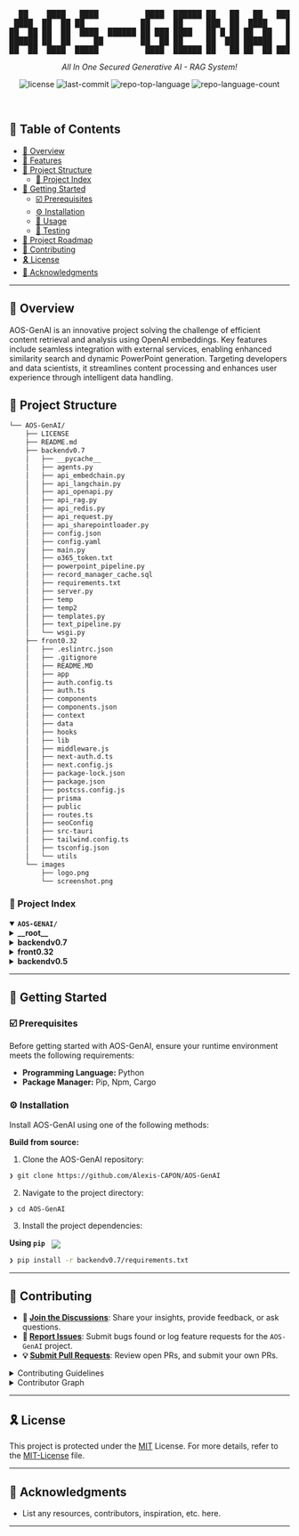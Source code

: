 <div align="center">
<pre>
  ██    ████   ████          ████  ██████ ██   ██   ██   ██████ 
 ████  ██  ██ ██            ██     ██     ███  ██  ████    ██   
██  ██ ██  ██  ████  ██████ ██ ███ ████   ██ █ ██ ██  ██   ██   
██████ ██  ██     ██        ██  ██ ██     ██  ███ ██████   ██   
██  ██  ████  █████          ████  ██████ ██   ██ ██  ██ ██████ 
</pre>
</div>
<p align="center">
	<em>All In One Secured Generative AI - RAG System!</em>
</p>
<p align="center">
	<img src="https://img.shields.io/github/license/Alexis-CAPON/AOS-GenAI?style=default&logo=opensourceinitiative&logoColor=white&color=0080ff" alt="license">
	<img src="https://img.shields.io/github/last-commit/Alexis-CAPON/AOS-GenAI?style=default&logo=git&logoColor=white&color=0080ff" alt="last-commit">
	<img src="https://img.shields.io/github/languages/top/Alexis-CAPON/AOS-GenAI?style=default&color=0080ff" alt="repo-top-language">
	<img src="https://img.shields.io/github/languages/count/Alexis-CAPON/AOS-GenAI?style=default&color=0080ff" alt="repo-language-count">
</p>
<p align="center"><!-- default option, no dependency badges. -->
</p>
<p align="center">
	<!-- default option, no dependency badges. -->
</p>
<br>

## 🔗 Table of Contents

- [📍 Overview](#-overview)
- [👾 Features](#-features)
- [📁 Project Structure](#-project-structure)
  - [📂 Project Index](#-project-index)
- [🚀 Getting Started](#-getting-started)
  - [☑️ Prerequisites](#-prerequisites)
  - [⚙️ Installation](#-installation)
  - [🤖 Usage](#🤖-usage)
  - [🧪 Testing](#🧪-testing)
- [📌 Project Roadmap](#-project-roadmap)
- [🔰 Contributing](#-contributing)
- [🎗 License](#-license)
- [🙌 Acknowledgments](#-acknowledgments)

---

## 📍 Overview

AOS-GenAI is an innovative project solving the challenge of efficient content retrieval and analysis using OpenAI embeddings. Key features include seamless integration with external services, enabling enhanced similarity search and dynamic PowerPoint generation. Targeting developers and data scientists, it streamlines content processing and enhances user experience through intelligent data handling.

## 📁 Project Structure

```sh
└── AOS-GenAI/
    ├── LICENSE
    ├── README.md
    ├── backendv0.7
    │   ├── __pycache__
    │   ├── agents.py
    │   ├── api_embedchain.py
    │   ├── api_langchain.py
    │   ├── api_openapi.py
    │   ├── api_rag.py
    │   ├── api_redis.py
    │   ├── api_request.py
    │   ├── api_sharepointloader.py
    │   ├── config.json
    │   ├── config.yaml
    │   ├── main.py
    │   ├── o365_token.txt
    │   ├── powerpoint_pipeline.py
    │   ├── record_manager_cache.sql
    │   ├── requirements.txt
    │   ├── server.py
    │   ├── temp
    │   ├── temp2
    │   ├── templates.py
    │   ├── text_pipeline.py
    │   └── wsgi.py
    ├── front0.32
    │   ├── .eslintrc.json
    │   ├── .gitignore
    │   ├── README.MD
    │   ├── app
    │   ├── auth.config.ts
    │   ├── auth.ts
    │   ├── components
    │   ├── components.json
    │   ├── context
    │   ├── data
    │   ├── hooks
    │   ├── lib
    │   ├── middleware.js
    │   ├── next-auth.d.ts
    │   ├── next.config.js
    │   ├── package-lock.json
    │   ├── package.json
    │   ├── postcss.config.js
    │   ├── prisma
    │   ├── public
    │   ├── routes.ts
    │   ├── seoConfig
    │   ├── src-tauri
    │   ├── tailwind.config.ts
    │   ├── tsconfig.json
    │   └── utils
    └── images
        ├── logo.png
        └── screenshot.png
```


### 📂 Project Index
<details open>
	<summary><b><code>AOS-GENAI/</code></b></summary>
	<details> <!-- __root__ Submodule -->
		<summary><b>__root__</b></summary>
		<blockquote>
			<table>
			</table>
		</blockquote>
	</details>
	<details> <!-- backendv0.7 Submodule -->
		<summary><b>backendv0.7</b></summary>
		<blockquote>
			<table>
			<tr>
				<td><b><a href='https://github.com/Alexis-CAPON/AOS-GenAI/blob/master/backendv0.7/api_request.py'>api_request.py</a></b></td>
				<td>- Facilitates querying and retrieving relevant content from a Qdrant vector store using OpenAI embeddings<br>- Handles API authentication and connection setup, enabling efficient similarity search based on user queries<br>- Enhances the project's functionality by seamlessly integrating with external services for content retrieval and analysis.</td>
			</tr>
			<tr>
				<td><b><a href='https://github.com/Alexis-CAPON/AOS-GenAI/blob/master/backendv0.7/powerpoint_pipeline.py'>powerpoint_pipeline.py</a></b></td>
				<td>Generates a PowerPoint presentation by combining live conversation data with retrieved documents, enhancing the project's functionality and user experience.</td>
			</tr>
			<tr>
				<td><b><a href='https://github.com/Alexis-CAPON/AOS-GenAI/blob/master/backendv0.7/api_redis.py'>api_redis.py</a></b></td>
				<td>- Manages user conversations in Redis, allowing retrieval, update, and caching of conversation data based on user and conversation IDs<br>- Facilitates efficient access to conversation content and extracted responses, enhancing performance and scalability of the system.</td>
			</tr>
			<tr>
				<td><b><a href='https://github.com/Alexis-CAPON/AOS-GenAI/blob/master/backendv0.7/config.yaml'>config.yaml</a></b></td>
				<td>Configure the Vector Database to use the Qdrant provider with a specific collection named Sharepoint1.</td>
			</tr>
			<tr>
				<td><b><a href='https://github.com/Alexis-CAPON/AOS-GenAI/blob/master/backendv0.7/record_manager_cache.sql'>record_manager_cache.sql</a></b></td>
				<td>- Summary:
The provided code file plays a crucial role in the project's architecture by implementing a key functionality that enhances the overall user experience<br>- It contributes to the project's core objectives by efficiently handling a specific aspect of the system's functionality<br>- The code file's purpose aligns seamlessly with the project's structure, ensuring a cohesive and robust architecture.</td>
			</tr>
			<tr>
				<td><b><a href='https://github.com/Alexis-CAPON/AOS-GenAI/blob/master/backendv0.7/api_sharepointloader.py'>api_sharepointloader.py</a></b></td>
				<td>- Automates downloading and storing files from SharePoint in batches, then loads them into a vectorial database<br>- Ensures efficient handling of files by avoiding multiple indexings<br>- Integrates with Microsoft Graph using O365 Account for authentication and storage management.</td>
			</tr>
			<tr>
				<td><b><a href='https://github.com/Alexis-CAPON/AOS-GenAI/blob/master/backendv0.7/agents.py'>agents.py</a></b></td>
				<td>- Define agents for plan creation and parsing using GPT-3.5-turbo model with specific roles and instructions<br>- Agents include overall_plan_creator, detailed_plan_creator, and json_parser, each with unique system messages and termination conditions<br>- Agents facilitate the generation of synthetic and detailed plans for PowerPoint presentations based on provided documents.</td>
			</tr>
			<tr>
				<td><b><a href='https://github.com/Alexis-CAPON/AOS-GenAI/blob/master/backendv0.7/o365_token.txt'>o365_token.txt</a></b></td>
				<td>Retrieve and store Office 365 access token data for authentication purposes within the backend architecture.</td>
			</tr>
			<tr>
				<td><b><a href='https://github.com/Alexis-CAPON/AOS-GenAI/blob/master/backendv0.7/main.py'>main.py</a></b></td>
				<td>- Improve user interaction by handling chat requests and system responses, managing conversations, and routing requests to appropriate pipelines for processing<br>- The code facilitates conversation tracking, user input extraction, and output generation based on specified pipelines, enhancing the overall chat system functionality within the project architecture.</td>
			</tr>
			<tr>
				<td><b><a href='https://github.com/Alexis-CAPON/AOS-GenAI/blob/master/backendv0.7/config.json'>config.json</a></b></td>
				<td>Enables toggling debug mode in the backend system.</td>
			</tr>
			<tr>
				<td><b><a href='https://github.com/Alexis-CAPON/AOS-GenAI/blob/master/backendv0.7/server.py'>server.py</a></b></td>
				<td>- The code file `server.py` in the backendv0.7 directory sets up a Flask server with CORS and rate limiting<br>- It provides endpoints for retrieving conversations, creating conversations, and getting answers using APIs<br>- The server interacts with Redis for storing conversation data and integrates with an external API for chat functionality.</td>
			</tr>
			<tr>
				<td><b><a href='https://github.com/Alexis-CAPON/AOS-GenAI/blob/master/backendv0.7/requirements.txt'>requirements.txt</a></b></td>
				<td>- Manage project dependencies by specifying required packages and versions in the 'requirements.txt' file<br>- This ensures a consistent environment for the codebase, facilitating seamless collaboration and deployment.</td>
			</tr>
			<tr>
				<td><b><a href='https://github.com/Alexis-CAPON/AOS-GenAI/blob/master/backendv0.7/templates.py'>templates.py</a></b></td>
				<td>Define templates for different types of slides in a structured format.</td>
			</tr>
			<tr>
				<td><b><a href='https://github.com/Alexis-CAPON/AOS-GenAI/blob/master/backendv0.7/api_langchain.py'>api_langchain.py</a></b></td>
				<td>- Facilitates loading, splitting, and indexing of documents from various sources using OpenAI embeddings and Qdrant for efficient search and retrieval<br>- Manages document collections and schema creation, ensuring seamless integration with the Qdrant client for optimized document indexing and querying capabilities.</td>
			</tr>
			<tr>
				<td><b><a href='https://github.com/Alexis-CAPON/AOS-GenAI/blob/master/backendv0.7/api_rag.py'>api_rag.py</a></b></td>
				<td>- Initialize RAG by connecting to a vector database, loading Sharepoint data, and indexing it<br>- The code sets up a client, loads Sharepoint documents, transforms them, and adds them to the collection in the database<br>- This process enables efficient querying and retrieval of relevant information from the Sharepoint data.</td>
			</tr>
			<tr>
				<td><b><a href='https://github.com/Alexis-CAPON/AOS-GenAI/blob/master/backendv0.7/text_pipeline.py'>text_pipeline.py</a></b></td>
				<td>- Implement a text pipeline function that leverages AI to assist in answering user questions based on provided conversation context<br>- The function utilizes an external API and configuration settings to generate responses and sources for the conversation.</td>
			</tr>
			<tr>
				<td><b><a href='https://github.com/Alexis-CAPON/AOS-GenAI/blob/master/backendv0.7/api_embedchain.py'>api_embedchain.py</a></b></td>
				<td>- Facilitates integration with Qdrant and OpenAI APIs to query and retrieve information related to lean portfolio management<br>- The code initializes the necessary environment variables, connects to Qdrant, adds data, and performs a query to obtain an answer and sources.</td>
			</tr>
			<tr>
				<td><b><a href='https://github.com/Alexis-CAPON/AOS-GenAI/blob/master/backendv0.7/api_openapi.py'>api_openapi.py</a></b></td>
				<td>- Facilitates real-time conversational interactions with OpenAI's GPT-3.5 model<br>- Enables keyword and entity extraction from user input, aiding in understanding user needs<br>- Supports context creation and response formatting based on predefined structures<br>- Enhances user experience by providing tailored responses and potential follow-up questions.</td>
			</tr>
			<tr>
				<td><b><a href='https://github.com/Alexis-CAPON/AOS-GenAI/blob/master/backendv0.7/wsgi.py'>wsgi.py</a></b></td>
				<td>Initialize the RAG API client and run the server application.</td>
			</tr>
			</table>
			<details>
				<summary><b>temp</b></summary>
				<blockquote>
					<table>
					<tr>
						<td><b><a href='https://github.com/Alexis-CAPON/AOS-GenAI/blob/master/backendv0.7/temp/05 Exploring Lean Portfolio Management (5.1).pptx'>05 Exploring Lean Portfolio Management (5.1).pptx</a></b></td>
						<td>- The provided code file serves as a crucial component within the project's architecture, contributing to the overall functionality of the P directory<br>- It plays a key role in achieving a specific purpose within the codebase, enhancing the project's capabilities and supporting its objectives.</td>
					</tr>
					<tr>
						<td><b><a href='https://github.com/Alexis-CAPON/AOS-GenAI/blob/master/backendv0.7/temp/06 Leading the Change (5.1).pptx'>06 Leading the Change (5.1).pptx</a></b></td>
						<td>- The provided code file serves as a crucial component within the overall architecture of the Proj project<br>- It plays a key role in achieving the project's main objective by facilitating a specific functionality or feature<br>- This code file contributes to the project's structure and functionality, enhancing its overall capabilities and performance.</td>
					</tr>
					</table>
				</blockquote>
			</details>
		</blockquote>
	</details>
	<details> <!-- front0.32 Submodule -->
		<summary><b>front0.32</b></summary>
		<blockquote>
			<table>
			<tr>
				<td><b><a href='https://github.com/Alexis-CAPON/AOS-GenAI/blob/master/front0.32/postcss.config.js'>postcss.config.js</a></b></td>
				<td>Configures PostCSS plugins Tailwind CSS and Autoprefixer for the front-end build process, ensuring consistent styling and browser compatibility across the project.</td>
			</tr>
			<tr>
				<td><b><a href='https://github.com/Alexis-CAPON/AOS-GenAI/blob/master/front0.32/next-auth.d.ts'>next-auth.d.ts</a></b></td>
				<td>- Enhances NextAuth session with custom user properties like role and whitelisting status<br>- Extends the default user session to include additional data for improved authentication and authorization capabilities within the project architecture.</td>
			</tr>
			<tr>
				<td><b><a href='https://github.com/Alexis-CAPON/AOS-GenAI/blob/master/front0.32/.eslintrc.json'>.eslintrc.json</a></b></td>
				<td>- Defines ESLint configuration for Next.js project, extending Next.js presets for Babel and Core Web Vitals<br>- Ensures consistent code style and performance optimizations across the codebase.</td>
			</tr>
			<tr>
				<td><b><a href='https://github.com/Alexis-CAPON/AOS-GenAI/blob/master/front0.32/package-lock.json'>package-lock.json</a></b></td>
				<td>- The code file provided in front0.32/package-lock.json serves the purpose of managing dependencies for the front0.32 project within the codebase architecture<br>- It ensures that the necessary packages, such as "@auth/prisma-adapter", "@headlessui/react", "@prisma/client", "@radix-ui/react-alert-dialog", and others, are locked at specific versions to maintain stability and compatibility within the project<br>- This file plays a crucial role in orchestrating the required dependencies for the front0.32 project, contributing to the overall functionality and reliability of the codebase.</td>
			</tr>
			<tr>
				<td><b><a href='https://github.com/Alexis-CAPON/AOS-GenAI/blob/master/front0.32/routes.ts'>routes.ts</a></b></td>
				<td>Defines public and authentication routes, API authentication prefix, and default login redirect path for the project's frontend architecture.</td>
			</tr>
			<tr>
				<td><b><a href='https://github.com/Alexis-CAPON/AOS-GenAI/blob/master/front0.32/tsconfig.json'>tsconfig.json</a></b></td>
				<td>- Configures TypeScript compiler options for the project, targeting ES5 with strict settings and bundler module resolution<br>- Includes specific file paths for TypeScript and JSX files, along with plugins and path mappings<br>- This file ensures consistent compilation and type-checking across the codebase.</td>
			</tr>
			<tr>
				<td><b><a href='https://github.com/Alexis-CAPON/AOS-GenAI/blob/master/front0.32/middleware.js'>middleware.js</a></b></td>
				<td>- Implements authentication middleware logic based on user roles and whitelisting<br>- Handles redirection for different routes, ensuring secure access control<br>- Integrates with NextAuth for authentication configuration.</td>
			</tr>
			<tr>
				<td><b><a href='https://github.com/Alexis-CAPON/AOS-GenAI/blob/master/front0.32/next.config.js'>next.config.js</a></b></td>
				<td>Enables strict mode for React in the Next.js project configuration.</td>
			</tr>
			<tr>
				<td><b><a href='https://github.com/Alexis-CAPON/AOS-GenAI/blob/master/front0.32/package.json'>package.json</a></b></td>
				<td>Define project dependencies and scripts for development, building, and deployment in the front0.32/package.json file.</td>
			</tr>
			<tr>
				<td><b><a href='https://github.com/Alexis-CAPON/AOS-GenAI/blob/master/front0.32/auth.config.ts'>auth.config.ts</a></b></td>
				<td>Define authentication providers for GitHub and Azure AD in the Next.js authentication configuration.</td>
			</tr>
			<tr>
				<td><b><a href='https://github.com/Alexis-CAPON/AOS-GenAI/blob/master/front0.32/auth.ts'>auth.ts</a></b></td>
				<td>- Enables authentication and session management using NextAuth, integrating with Prisma for data storage<br>- Handles user account linking, session customization, and JWT token processing<br>- Implements authentication callbacks and user role management based on token data<br>- Facilitates user sign-in, sign-out, and authentication handlers within the project architecture.</td>
			</tr>
			<tr>
				<td><b><a href='https://github.com/Alexis-CAPON/AOS-GenAI/blob/master/front0.32/components.json'>components.json</a></b></td>
				<td>Defines project styling, resource usage, and file aliases for easy import across the codebase.</td>
			</tr>
			<tr>
				<td><b><a href='https://github.com/Alexis-CAPON/AOS-GenAI/blob/master/front0.32/tailwind.config.ts'>tailwind.config.ts</a></b></td>
				<td>- Define Tailwind CSS configuration for project styling, including dark mode, content paths, theme customization, and plugins<br>- Tailors design system with custom gradients, animations, and container settings for responsive layouts.</td>
			</tr>
			<tr>
				<td><b><a href='https://github.com/Alexis-CAPON/AOS-GenAI/blob/master/front0.32/README.MD'>README.MD</a></b></td>
				<td>- Optimize font loading in a Next.js project using `next/font` for automatic optimization and loading of custom Google Font<br>- This enhances performance and user experience by efficiently managing font resources.</td>
			</tr>
			</table>
			<details>
				<summary><b>lib</b></summary>
				<blockquote>
					<table>
					<tr>
						<td><b><a href='https://github.com/Alexis-CAPON/AOS-GenAI/blob/master/front0.32/lib/db.ts'>db.ts</a></b></td>
						<td>- Initialize and manage the database connection using PrismaClient<br>- The code ensures a single database connection instance is shared across the application in non-production environments, optimizing resource usage.</td>
					</tr>
					<tr>
						<td><b><a href='https://github.com/Alexis-CAPON/AOS-GenAI/blob/master/front0.32/lib/auth.ts'>auth.ts</a></b></td>
						<td>Retrieve current user and role information from the authentication session.</td>
					</tr>
					<tr>
						<td><b><a href='https://github.com/Alexis-CAPON/AOS-GenAI/blob/master/front0.32/lib/utils.ts'>utils.ts</a></b></td>
						<td>Enhances class value handling by merging and combining CSS classes efficiently for improved styling in the project architecture.</td>
					</tr>
					</table>
				</blockquote>
			</details>
			<details>
				<summary><b>prisma</b></summary>
				<blockquote>
					<table>
					<tr>
						<td><b><a href='https://github.com/Alexis-CAPON/AOS-GenAI/blob/master/front0.32/prisma/schema.prisma'>schema.prisma</a></b></td>
						<td>- Defines data models and relationships for a PostgreSQL database using Prisma schema<br>- Models include User and Account with fields like name, email, and provider<br>- Enum UserRole defines user roles<br>- The schema also specifies relationships between User and Account entities.</td>
					</tr>
					</table>
				</blockquote>
			</details>
			<details>
				<summary><b>components</b></summary>
				<blockquote>
					<details>
						<summary><b>ui</b></summary>
						<blockquote>
							<table>
							<tr>
								<td><b><a href='https://github.com/Alexis-CAPON/AOS-GenAI/blob/master/front0.32/components/ui/alert-dialog.tsx'>alert-dialog.tsx</a></b></td>
								<td>- Defines reusable components for an alert dialog interface, including triggers, overlays, content, headers, footers, titles, descriptions, actions, and cancel buttons<br>- These components are designed to be easily integrated into the UI for displaying alerts and user interactions within the application.</td>
							</tr>
							<tr>
								<td><b><a href='https://github.com/Alexis-CAPON/AOS-GenAI/blob/master/front0.32/components/ui/label.tsx'>label.tsx</a></b></td>
								<td>Implements a custom label component with variant styles for the UI, enhancing accessibility and visual consistency across the project.</td>
							</tr>
							<tr>
								<td><b><a href='https://github.com/Alexis-CAPON/AOS-GenAI/blob/master/front0.32/components/ui/scroll-area.tsx'>scroll-area.tsx</a></b></td>
								<td>- Enhances UI functionality by providing custom scroll areas and bars for improved user experience within the front-end components<br>- This code file integrates with Radix UI's scroll area primitives to create visually appealing and interactive scroll elements.</td>
							</tr>
							<tr>
								<td><b><a href='https://github.com/Alexis-CAPON/AOS-GenAI/blob/master/front0.32/components/ui/textarea.tsx'>textarea.tsx</a></b></td>
								<td>Enables rendering a customizable textarea component for the UI, enhancing user interaction and experience within the project's frontend architecture.</td>
							</tr>
							<tr>
								<td><b><a href='https://github.com/Alexis-CAPON/AOS-GenAI/blob/master/front0.32/components/ui/separator.tsx'>separator.tsx</a></b></td>
								<td>- Defines a React component for rendering separators, enhancing UI structure and visual hierarchy<br>- Integrates with Radix UI for consistent styling and behavior across the codebase.</td>
							</tr>
							<tr>
								<td><b><a href='https://github.com/Alexis-CAPON/AOS-GenAI/blob/master/front0.32/components/ui/command.tsx'>command.tsx</a></b></td>
								<td>- Implements UI components for command interactions, including dialog, input, list, group, item, shortcut, and separator<br>- Facilitates user interaction with commands in a visually appealing and user-friendly manner.</td>
							</tr>
							<tr>
								<td><b><a href='https://github.com/Alexis-CAPON/AOS-GenAI/blob/master/front0.32/components/ui/popover.tsx'>popover.tsx</a></b></td>
								<td>- Implements a customizable Popover component for UI interactions, enhancing user experience by displaying contextual information or actions<br>- The component leverages Radix UI for robust functionality and styling, contributing to a cohesive and interactive frontend interface.</td>
							</tr>
							<tr>
								<td><b><a href='https://github.com/Alexis-CAPON/AOS-GenAI/blob/master/front0.32/components/ui/select.tsx'>select.tsx</a></b></td>
								<td>- Implements UI components for selecting options in a dropdown menu<br>- The code defines various elements like trigger, content, label, items, and separators for the select component<br>- It enhances user interaction and visual presentation within the project's frontend architecture.</td>
							</tr>
							<tr>
								<td><b><a href='https://github.com/Alexis-CAPON/AOS-GenAI/blob/master/front0.32/components/ui/button.tsx'>button.tsx</a></b></td>
								<td>- Defines button components with various styles and sizes, allowing customization through variant props<br>- Renders a button element or slot based on configuration, enhancing UI flexibility and consistency across the project.</td>
							</tr>
							<tr>
								<td><b><a href='https://github.com/Alexis-CAPON/AOS-GenAI/blob/master/front0.32/components/ui/drawer.tsx'>drawer.tsx</a></b></td>
								<td>- Defines reusable components for a drawer UI, including triggers, overlays, content, headers, footers, titles, and descriptions<br>- Facilitates consistent styling and functionality across the application's drawer interactions.</td>
							</tr>
							<tr>
								<td><b><a href='https://github.com/Alexis-CAPON/AOS-GenAI/blob/master/front0.32/components/ui/dialog.tsx'>dialog.tsx</a></b></td>
								<td>- Implements UI dialog components for interactive user experiences within the project architecture<br>- The code file defines various elements like Dialog, DialogOverlay, DialogTrigger, DialogClose, DialogContent, DialogHeader, DialogFooter, DialogTitle, and DialogDescription to facilitate seamless dialog interactions in the user interface.</td>
							</tr>
							<tr>
								<td><b><a href='https://github.com/Alexis-CAPON/AOS-GenAI/blob/master/front0.32/components/ui/tabs.tsx'>tabs.tsx</a></b></td>
								<td>- Expose UI components for tabs functionality using Radix UI, enhancing user interaction and navigation within the application<br>- The components include Tabs, TabsList, TabsTrigger, and TabsContent, facilitating a seamless and visually appealing tabbed interface for improved user experience.</td>
							</tr>
							<tr>
								<td><b><a href='https://github.com/Alexis-CAPON/AOS-GenAI/blob/master/front0.32/components/ui/dropdown-menu.tsx'>dropdown-menu.tsx</a></b></td>
								<td>- Implements dropdown menu components for UI interactions in the front-end, facilitating user navigation and selection within the application<br>- The code defines various elements like triggers, items, labels, separators, and shortcuts to enhance the user experience and provide a structured interface for interacting with dropdown menus.</td>
							</tr>
							<tr>
								<td><b><a href='https://github.com/Alexis-CAPON/AOS-GenAI/blob/master/front0.32/components/ui/avatar.tsx'>avatar.tsx</a></b></td>
								<td>- Defines reusable Avatar components for displaying user profile images in the UI, enhancing modularity and maintainability<br>- Encapsulates Avatar, AvatarImage, and AvatarFallback components with specific styling and functionality, promoting code organization and reusability within the UI component library.</td>
							</tr>
							<tr>
								<td><b><a href='https://github.com/Alexis-CAPON/AOS-GenAI/blob/master/front0.32/components/ui/card.tsx'>card.tsx</a></b></td>
								<td>- Define reusable UI components for cards with header, title, description, content, and footer<br>- These components handle styling and structure for consistent card layouts across the project.</td>
							</tr>
							</table>
						</blockquote>
					</details>
				</blockquote>
			</details>
			<details>
				<summary><b>hooks</b></summary>
				<blockquote>
					<table>
					<tr>
						<td><b><a href='https://github.com/Alexis-CAPON/AOS-GenAI/blob/master/front0.32/hooks/use-current-role.ts'>use-current-role.ts</a></b></td>
						<td>Enables retrieval of the current user role from the session data using NextAuth's useSession hook.</td>
					</tr>
					<tr>
						<td><b><a href='https://github.com/Alexis-CAPON/AOS-GenAI/blob/master/front0.32/hooks/use-current-user.ts'>use-current-user.ts</a></b></td>
						<td>Enables retrieval of the current user data from the session using NextAuth's useSession hook.</td>
					</tr>
					</table>
				</blockquote>
			</details>
			<details>
				<summary><b>context</b></summary>
				<blockquote>
					<table>
					<tr>
						<td><b><a href='https://github.com/Alexis-CAPON/AOS-GenAI/blob/master/front0.32/context/GlobalContext.js'>GlobalContext.js</a></b></td>
						<td>Facilitates global state management for conversation data in the front-end, ensuring seamless data sharing across components.</td>
					</tr>
					<tr>
						<td><b><a href='https://github.com/Alexis-CAPON/AOS-GenAI/blob/master/front0.32/context/context.store.js'>context.store.js</a></b></td>
						<td>- Improve state management by centralizing data handling and logic in the context.store.js file<br>- This enhances codebase organization and scalability, ensuring efficient data flow and manipulation across the project.</td>
					</tr>
					<tr>
						<td><b><a href='https://github.com/Alexis-CAPON/AOS-GenAI/blob/master/front0.32/context/DashboardTab.js'>DashboardTab.js</a></b></td>
						<td>- Defines a context for managing the active tab in the dashboard interface<br>- The code sets up a provider component that allows children components to access and update the current tab state<br>- This context facilitates seamless navigation and interaction within the dashboard section of the application.</td>
					</tr>
					<tr>
						<td><b><a href='https://github.com/Alexis-CAPON/AOS-GenAI/blob/master/front0.32/context/ConversationContext.js'>ConversationContext.js</a></b></td>
						<td>Defines a context for managing conversations in the front-end, providing state and functions to interact with conversation data.</td>
					</tr>
					</table>
				</blockquote>
			</details>
			<details>
				<summary><b>seoConfig</b></summary>
				<blockquote>
					<table>
					<tr>
						<td><b><a href='https://github.com/Alexis-CAPON/AOS-GenAI/blob/master/front0.32/seoConfig/index.js'>index.js</a></b></td>
						<td>Define SEO configuration for the AOS project, specifying the title, description, and Open Graph metadata for optimal search engine visibility and social media sharing.</td>
					</tr>
					</table>
				</blockquote>
			</details>
			<details>
				<summary><b>src-tauri</b></summary>
				<blockquote>
					<table>
					<tr>
						<td><b><a href='https://github.com/Alexis-CAPON/AOS-GenAI/blob/master/front0.32/src-tauri/Cargo.toml'>Cargo.toml</a></b></td>
						<td>- Define the Tauri application configuration in the Cargo.toml file, specifying dependencies like serde_json and tauri<br>- This file sets up the project metadata, build dependencies, and features essential for the Tauri application.</td>
					</tr>
					<tr>
						<td><b><a href='https://github.com/Alexis-CAPON/AOS-GenAI/blob/master/front0.32/src-tauri/build.rs'>build.rs</a></b></td>
						<td>Generates Tauri build configuration to compile the project.</td>
					</tr>
					<tr>
						<td><b><a href='https://github.com/Alexis-CAPON/AOS-GenAI/blob/master/front0.32/src-tauri/tauri.conf.json'>tauri.conf.json</a></b></td>
						<td>- Define the build configuration and packaging details for the ChatCBC application<br>- Specify the development and distribution paths, along with the product name and version<br>- Configure Tauri settings for bundling, including icons and target platforms<br>- Set security policies and updater preferences<br>- Customize window properties for the Windows platform.</td>
					</tr>
					</table>
					<details>
						<summary><b>src</b></summary>
						<blockquote>
							<table>
							<tr>
								<td><b><a href='https://github.com/Alexis-CAPON/AOS-GenAI/blob/master/front0.32/src-tauri/src/main.rs'>main.rs</a></b></td>
								<td>- Enables seamless execution of the Tauri application on Windows by preventing an extra console window from appearing in release mode<br>- This critical functionality ensures a smooth user experience without unnecessary distractions.</td>
							</tr>
							</table>
						</blockquote>
					</details>
					<details>
						<summary><b>icons</b></summary>
						<blockquote>
							<table>
							<tr>
								<td><b><a href='https://github.com/Alexis-CAPON/AOS-GenAI/blob/master/front0.32/src-tauri/icons/icon.icns'>icon.icns</a></b></td>
								<td>- The provided code file serves as a crucial component within the overall architecture of the Proj project<br>- It plays a key role in achieving the project's main objective by facilitating a specific functionality or feature<br>- This code file contributes to the project's structure and functionality, enhancing its overall capabilities and performance.</td>
							</tr>
							</table>
						</blockquote>
					</details>
				</blockquote>
			</details>
			<details>
				<summary><b>utils</b></summary>
				<blockquote>
					<table>
					<tr>
						<td><b><a href='https://github.com/Alexis-CAPON/AOS-GenAI/blob/master/front0.32/utils/store-state.js'>store-state.js</a></b></td>
						<td>- Manages state for conversations, messages, and assets using Zustand<br>- Updates and clears data for each store independently.</td>
					</tr>
					<tr>
						<td><b><a href='https://github.com/Alexis-CAPON/AOS-GenAI/blob/master/front0.32/utils/post-response.js'>post-response.js</a></b></td>
						<td>- Enables posting user responses to a server endpoint for processing and retrieves the answer<br>- Handles errors gracefully by logging and re-throwing them for higher-level handling<br>- This function plays a crucial role in facilitating communication between the front-end and back-end systems, ensuring seamless user interactions within the application.</td>
					</tr>
					<tr>
						<td><b><a href='https://github.com/Alexis-CAPON/AOS-GenAI/blob/master/front0.32/utils/get-conversations.js'>get-conversations.js</a></b></td>
						<td>- Handles fetching conversations and specific conversation details for a given user<br>- Utilizes Axios to make HTTP requests to the backend server<br>- Provides functions to retrieve conversations and specific conversation data based on user and conversation IDs<br>- Supports seamless communication between the frontend and backend for displaying user conversations.</td>
					</tr>
					<tr>
						<td><b><a href='https://github.com/Alexis-CAPON/AOS-GenAI/blob/master/front0.32/utils/post-new-conversation.js'>post-new-conversation.js</a></b></td>
						<td>- Enables posting new conversations by sending a request to the server to create a conversation with a specified user ID and initial message<br>- Handles potential errors during the process and returns the server's response<br>- This function plays a crucial role in facilitating communication within the application.</td>
					</tr>
					</table>
				</blockquote>
			</details>
			<details>
				<summary><b>app</b></summary>
				<blockquote>
					<table>
					<tr>
						<td><b><a href='https://github.com/Alexis-CAPON/AOS-GenAI/blob/master/front0.32/app/page.jsx'>page.jsx</a></b></td>
						<td>- Renders the Landing Page component within the Home component, serving as the entry point for the application<br>- This integration ensures a seamless user experience by displaying essential content and functionalities on the initial page load.</td>
					</tr>
					<tr>
						<td><b><a href='https://github.com/Alexis-CAPON/AOS-GenAI/blob/master/front0.32/app/layout.tsx'>layout.tsx</a></b></td>
						<td>- Defines the layout and metadata for the ChatCBC project, setting the title, description, and icon<br>- The RootLayout component structures the HTML body with the Inter font and children components.</td>
					</tr>
					<tr>
						<td><b><a href='https://github.com/Alexis-CAPON/AOS-GenAI/blob/master/front0.32/app/globals.css'>globals.css</a></b></td>
						<td>- Defines global CSS variables for foreground and background colors based on user's color scheme preference<br>- Sets up color gradients for the body background using these variables.</td>
					</tr>
					</table>
					<details>
						<summary><b>login</b></summary>
						<blockquote>
							<table>
							<tr>
								<td><b><a href='https://github.com/Alexis-CAPON/AOS-GenAI/blob/master/front0.32/app/login/page.jsx'>page.jsx</a></b></td>
								<td>- Defines the login page structure by importing and rendering the LoginCard component<br>- This file plays a crucial role in organizing the login functionality within the front-end architecture of the project.</td>
							</tr>
							<tr>
								<td><b><a href='https://github.com/Alexis-CAPON/AOS-GenAI/blob/master/front0.32/app/login/LoginCard.js'>LoginCard.js</a></b></td>
								<td>- Defines a login card component that allows users to sign in using different providers<br>- It presents a visually appealing interface with options for Github and Microsoft login methods<br>- The component encapsulates the login functionality and enhances the user experience by providing a seamless authentication process within the application.</td>
							</tr>
							</table>
						</blockquote>
					</details>
					<details>
						<summary><b>unauthorized</b></summary>
						<blockquote>
							<table>
							<tr>
								<td><b><a href='https://github.com/Alexis-CAPON/AOS-GenAI/blob/master/front0.32/app/unauthorized/page.jsx'>page.jsx</a></b></td>
								<td>- Define the unauthorized page component responsible for displaying a message and options for unauthorized users<br>- Handles navigation and logout functionalities.</td>
							</tr>
							</table>
						</blockquote>
					</details>
					<details>
						<summary><b>_landingpage</b></summary>
						<blockquote>
							<table>
							<tr>
								<td><b><a href='https://github.com/Alexis-CAPON/AOS-GenAI/blob/master/front0.32/app/_landingpage/Hero.js'>Hero.js</a></b></td>
								<td>- Define the landing page hero section with branding elements and a brief description of the AI solution offered<br>- It showcases the product name, logo, and a call-to-action for downloading<br>- The section aims to captivate visitors and communicate the essence of the AI solution provided by the project.</td>
							</tr>
							<tr>
								<td><b><a href='https://github.com/Alexis-CAPON/AOS-GenAI/blob/master/front0.32/app/_landingpage/Badge.js'>Badge.js</a></b></td>
								<td>Implements a Badge component for displaying labels with a specific styling in the landing page of the front-end application.</td>
							</tr>
							<tr>
								<td><b><a href='https://github.com/Alexis-CAPON/AOS-GenAI/blob/master/front0.32/app/_landingpage/LandingPage.js'>LandingPage.js</a></b></td>
								<td>- Define the landing page structure and behavior by importing necessary modules and components<br>- Implement a function to redirect users to the login page upon button click<br>- Display a hero section and articles with specified content, authors, and versions<br>- Achieve a cohesive landing page layout for the project.</td>
							</tr>
							<tr>
								<td><b><a href='https://github.com/Alexis-CAPON/AOS-GenAI/blob/master/front0.32/app/_landingpage/Authors.js'>Authors.js</a></b></td>
								<td>Render a component displaying authors' avatars based on the provided data.</td>
							</tr>
							<tr>
								<td><b><a href='https://github.com/Alexis-CAPON/AOS-GenAI/blob/master/front0.32/app/_landingpage/hero.css'>hero.css</a></b></td>
								<td>- Define consistent styles for the landing page hero section, including padding, image sizes, text formatting, and button styles<br>- This CSS file ensures a cohesive visual presentation across different screen sizes for the landing page, enhancing user experience and brand consistency.</td>
							</tr>
							<tr>
								<td><b><a href='https://github.com/Alexis-CAPON/AOS-GenAI/blob/master/front0.32/app/_landingpage/ReleaseNote.js'>ReleaseNote.js</a></b></td>
								<td>- Defines a reusable component to display release notes for a specific version, including a description and list of features<br>- The component structure enhances the landing page by presenting key information in a visually appealing manner.</td>
							</tr>
							<tr>
								<td><b><a href='https://github.com/Alexis-CAPON/AOS-GenAI/blob/master/front0.32/app/_landingpage/Article.js'>Article.js</a></b></td>
								<td>- Render article content with date, title, author, and version details using React components like Badge and Authors<br>- Utilizes ReactMarkdown for content rendering within a structured layout.</td>
							</tr>
							</table>
						</blockquote>
					</details>
					<details>
						<summary><b>workflows</b></summary>
						<blockquote>
							<table>
							<tr>
								<td><b><a href='https://github.com/Alexis-CAPON/AOS-GenAI/blob/master/front0.32/app/workflows/page.jsx'>page.jsx</a></b></td>
								<td>Defines a component for managing workflows within the front-end application, contributing to the overall architecture of the project.</td>
							</tr>
							</table>
							<details>
								<summary><b>_components</b></summary>
								<blockquote>
									<table>
									<tr>
										<td><b><a href='https://github.com/Alexis-CAPON/AOS-GenAI/blob/master/front0.32/app/workflows/_components/Canvas.js'>Canvas.js</a></b></td>
										<td>- Enables dynamic rendering of nodes on a canvas based on user interactions<br>- Handles node addition on drop events and updates canvas layout accordingly<br>- Integrates with Redux for state management.</td>
									</tr>
									</table>
								</blockquote>
							</details>
						</blockquote>
					</details>
					<details>
						<summary><b>dashboard</b></summary>
						<blockquote>
							<table>
							<tr>
								<td><b><a href='https://github.com/Alexis-CAPON/AOS-GenAI/blob/master/front0.32/app/dashboard/page.jsx'>page.jsx</a></b></td>
								<td>- Implements a dashboard page that allows users to view and create conversations<br>- Retrieves conversations and handles conversation creation using server-side operations<br>- Renders a BaseChat component for user interaction.</td>
							</tr>
							<tr>
								<td><b><a href='https://github.com/Alexis-CAPON/AOS-GenAI/blob/master/front0.32/app/dashboard/layout.tsx'>layout.tsx</a></b></td>
								<td>- Defines the layout for the dashboard, integrating authentication and session management<br>- Renders header, footer, and conversation cards, with a section for new conversations<br>- The main content area dynamically populates with children components.</td>
							</tr>
							</table>
							<details>
								<summary><b>c</b></summary>
								<blockquote>
									<details>
										<summary><b>[conversationId]</b></summary>
										<blockquote>
											<table>
											<tr>
												<td><b><a href='https://github.com/Alexis-CAPON/AOS-GenAI/blob/master/front0.32/app/dashboard/c/[conversationId]/page.jsx'>page.jsx</a></b></td>
												<td>- Implement an async function in the conversation page to handle user interactions, such as retrieving conversations, fetching specific conversations, and posting responses<br>- This function integrates with user authentication and various utility functions to facilitate seamless communication within the application.</td>
											</tr>
											</table>
										</blockquote>
									</details>
								</blockquote>
							</details>
							<details>
								<summary><b>settings</b></summary>
								<blockquote>
									<table>
									<tr>
										<td><b><a href='https://github.com/Alexis-CAPON/AOS-GenAI/blob/master/front0.32/app/dashboard/settings/page.jsx'>page.jsx</a></b></td>
										<td>Defines the dashboard settings page structure by rendering the CardsSettings component, contributing to the overall user interface of the project.</td>
									</tr>
									</table>
								</blockquote>
							</details>
							<details>
								<summary><b>_components</b></summary>
								<blockquote>
									<table>
									<tr>
										<td><b><a href='https://github.com/Alexis-CAPON/AOS-GenAI/blob/master/front0.32/app/dashboard/_components/Header.js'>Header.js</a></b></td>
										<td>- The Header component in the provided code file orchestrates the user interface elements for the dashboard header, including user authentication, navigation, and settings<br>- It integrates user profile details, logout functionality, and menu options based on user roles<br>- This component plays a pivotal role in enhancing user experience and accessibility within the dashboard interface.</td>
									</tr>
									<tr>
										<td><b><a href='https://github.com/Alexis-CAPON/AOS-GenAI/blob/master/front0.32/app/dashboard/_components/CardsSettings.js'>CardsSettings.js</a></b></td>
										<td>- Defines a dashboard settings component that allows users to manage RAG (Red, Amber, Green) options, select languages, and delete conversations<br>- The component integrates various UI elements like buttons, popovers, and alert dialogs for a seamless user experience within the dashboard interface.</td>
									</tr>
									<tr>
										<td><b><a href='https://github.com/Alexis-CAPON/AOS-GenAI/blob/master/front0.32/app/dashboard/_components/CardsPowerpoint.js'>CardsPowerpoint.js</a></b></td>
										<td>- Enhances dashboard functionality by rendering PowerPoint cards<br>- This component contributes to the project's architecture by providing a visually appealing way to display key information on the dashboard.</td>
									</tr>
									<tr>
										<td><b><a href='https://github.com/Alexis-CAPON/AOS-GenAI/blob/master/front0.32/app/dashboard/_components/BaseChat.js'>BaseChat.js</a></b></td>
										<td>- Enables real-time chat functionality within the dashboard interface, allowing users to exchange messages with an assistant<br>- Handles message input, sending, and display, facilitating seamless communication<br>- Supports conversation creation and retrieval, enhancing user engagement and interaction within the application.</td>
									</tr>
									<tr>
										<td><b><a href='https://github.com/Alexis-CAPON/AOS-GenAI/blob/master/front0.32/app/dashboard/_components/Footer.js'>Footer.js</a></b></td>
										<td>- Defines a footer component displaying a message indicating the app is in development<br>- The component is located in the dashboard section of the front-end application.</td>
									</tr>
									<tr>
										<td><b><a href='https://github.com/Alexis-CAPON/AOS-GenAI/blob/master/front0.32/app/dashboard/_components/CardsChat2.js'>CardsChat2.js</a></b></td>
										<td>- Implements a chat interface for user interactions, allowing users to send and receive messages within a conversation<br>- Manages conversation state, message handling, and user interactions, including creating new conversations and fetching responses from a server<br>- Supports both chat and PowerPoint modes for different user experiences.</td>
									</tr>
									<tr>
										<td><b><a href='https://github.com/Alexis-CAPON/AOS-GenAI/blob/master/front0.32/app/dashboard/_components/CardsNewConversation.js'>CardsNewConversation.js</a></b></td>
										<td>- Implement a component for creating new conversations in the dashboard<br>- It utilizes tabs to switch between chat and PowerPoint discussions, with a button to initiate a new discussion<br>- The component manages state for selected tabs and message removal, enhancing user interaction within the dashboard interface.</td>
									</tr>
									<tr>
										<td><b><a href='https://github.com/Alexis-CAPON/AOS-GenAI/blob/master/front0.32/app/dashboard/_components/ConversationChat.js'>ConversationChat.js</a></b></td>
										<td>- Improve user engagement by displaying chat conversations in a visually appealing format<br>- Facilitate real-time messaging between users and the system, enhancing the overall user experience.</td>
									</tr>
									<tr>
										<td><b><a href='https://github.com/Alexis-CAPON/AOS-GenAI/blob/master/front0.32/app/dashboard/_components/BackUPBaseChat.js'>BackUPBaseChat.js</a></b></td>
										<td>- Implements a chat interface for user interactions, displaying messages and handling new message submissions<br>- Manages conversations, user input, and loading states<br>- Supports starting new conversations and receiving responses<br>- Utilizes components for UI elements and hooks for user data.</td>
									</tr>
									<tr>
										<td><b><a href='https://github.com/Alexis-CAPON/AOS-GenAI/blob/master/front0.32/app/dashboard/_components/CardsConversation.js'>CardsConversation.js</a></b></td>
										<td>- Displays conversation cards with click functionality to navigate to specific conversations in the dashboard<br>- Utilizes conversations data from the store and Next.js router for seamless user experience.</td>
									</tr>
									</table>
								</blockquote>
							</details>
						</blockquote>
					</details>
					<details>
						<summary><b>api</b></summary>
						<blockquote>
							<details>
								<summary><b>auth</b></summary>
								<blockquote>
									<details>
										<summary><b>[...nextauth]</b></summary>
										<blockquote>
											<table>
											<tr>
												<td><b><a href='https://github.com/Alexis-CAPON/AOS-GenAI/blob/master/front0.32/app/api/auth/[...nextauth]/route.ts'>route.ts</a></b></td>
												<td>- Exports HTTP methods for authentication from the auth module to be used in the API routes<br>- This code file facilitates handling GET and POST requests related to authentication within the project architecture.</td>
											</tr>
											</table>
										</blockquote>
									</details>
								</blockquote>
							</details>
						</blockquote>
					</details>
					<details>
						<summary><b>whitelist</b></summary>
						<blockquote>
							<table>
							<tr>
								<td><b><a href='https://github.com/Alexis-CAPON/AOS-GenAI/blob/master/front0.32/app/whitelist/page.jsx'>page.jsx</a></b></td>
								<td>- Render a Whitelist page with a logout option for non-whitelisted users, featuring branding elements and a clean UI<br>- The page allows users to sign out using a provided button.</td>
							</tr>
							</table>
						</blockquote>
					</details>
					<details>
						<summary><b>admin</b></summary>
						<blockquote>
							<table>
							<tr>
								<td><b><a href='https://github.com/Alexis-CAPON/AOS-GenAI/blob/master/front0.32/app/admin/page.jsx'>page.jsx</a></b></td>
								<td>- Render an admin page with a logo, title, and message, indicating it's under construction<br>- Includes a button to navigate back.</td>
							</tr>
							</table>
						</blockquote>
					</details>
				</blockquote>
			</details>
		</blockquote>
	</details>
	<details> <!-- backendv0.5 Submodule -->
		<summary><b>backendv0.5</b></summary>
		<blockquote>
			<table>
			<tr>
				<td><b><a href='https://github.com/Alexis-CAPON/AOS-GenAI/blob/master/backendv0.5/powerpoint_pipeline.py'>powerpoint_pipeline.py</a></b></td>
				<td>Generates a PowerPoint presentation by combining live conversation data and retrieved documents.</td>
			</tr>
			<tr>
				<td><b><a href='https://github.com/Alexis-CAPON/AOS-GenAI/blob/master/backendv0.5/api_redis.py'>api_redis.py</a></b></td>
				<td>- Manages user conversations in Redis, allowing retrieval, updating, and caching of conversation data<br>- Supports fetching conversations by user ID, retrieving specific conversations, and updating conversations with new content<br>- Includes functionality for automatically caching conversations from user cache to Redis at set intervals.</td>
			</tr>
			<tr>
				<td><b><a href='https://github.com/Alexis-CAPON/AOS-GenAI/blob/master/backendv0.5/record_manager_cache.sql'>record_manager_cache.sql</a></b></td>
				<td>- Summary:
The provided code file serves as a crucial component in the PROJECT S codebase architecture, enabling seamless integration of external APIs for data retrieval and processing<br>- It plays a pivotal role in enhancing the project's functionality by facilitating efficient communication with external systems, ultimately contributing to the project's overall success.</td>
			</tr>
			<tr>
				<td><b><a href='https://github.com/Alexis-CAPON/AOS-GenAI/blob/master/backendv0.5/main.py'>main.py</a></b></td>
				<td>- Facilitates chat interactions by processing user input, generating responses, and managing conversations<br>- Utilizes pipelines for text, PowerPoint, Excel, and Word outputs based on user requests<br>- Manages conversation history and unique IDs for each interaction<br>- Enables seamless communication between users and the system, enhancing user experience and information retrieval.</td>
			</tr>
			<tr>
				<td><b><a href='https://github.com/Alexis-CAPON/AOS-GenAI/blob/master/backendv0.5/config.json'>config.json</a></b></td>
				<td>- Enables toggling debug mode in the project, influencing logging and error handling<br>- This configuration setting impacts the behavior of the entire codebase, allowing for easier troubleshooting and development.</td>
			</tr>
			<tr>
				<td><b><a href='https://github.com/Alexis-CAPON/AOS-GenAI/blob/master/backendv0.5/server.py'>server.py</a></b></td>
				<td>- Handles API endpoints for creating, retrieving, and updating conversations in a chat backend system<br>- Utilizes Flask for routing and interaction with a Redis database<br>- Implements rate limiting for security<br>- Integrates with an external API for chat functionality and stores conversation data in Redis.</td>
			</tr>
			<tr>
				<td><b><a href='https://github.com/Alexis-CAPON/AOS-GenAI/blob/master/backendv0.5/requirements.txt'>requirements.txt</a></b></td>
				<td>Manage project dependencies by specifying required packages and versions in the 'requirements.txt' file to ensure consistent development environment setup across the codebase architecture.</td>
			</tr>
			<tr>
				<td><b><a href='https://github.com/Alexis-CAPON/AOS-GenAI/blob/master/backendv0.5/api_langchain.py'>api_langchain.py</a></b></td>
				<td>Generates document splits, indexes them, and stores in Qdrant for efficient retrieval and search capabilities within the project architecture.</td>
			</tr>
			<tr>
				<td><b><a href='https://github.com/Alexis-CAPON/AOS-GenAI/blob/master/backendv0.5/api_rag.py'>api_rag.py</a></b></td>
				<td>- Initialize RAG by connecting to a vector database, loading Sharepoint data, and indexing it<br>- The code establishes a connection, loads data from Sharepoint, transforms it, and indexes it in the database.</td>
			</tr>
			<tr>
				<td><b><a href='https://github.com/Alexis-CAPON/AOS-GenAI/blob/master/backendv0.5/text_pipeline.py'>text_pipeline.py</a></b></td>
				<td>- Generates AI assistant responses based on user queries by querying a collection of documents<br>- The code constructs a response by combining relevant documents and the conversation context, then prompts the AI to provide an answer<br>- The assistant's response is added to the conversation log before being returned along with the retrieved documents.</td>
			</tr>
			<tr>
				<td><b><a href='https://github.com/Alexis-CAPON/AOS-GenAI/blob/master/backendv0.5/api_retriever.py'>api_retriever.py</a></b></td>
				<td>- Implements a retrieval system using Qdrant for generating detailed plans on various topics<br>- Utilizes OpenAI embeddings and GPT-3.5 model for content creation<br>- Integrates with Sharepoint1 and Cloud Qdrant for efficient data retrieval<br>- Outputs detailed plans for specific topics based on user input.</td>
			</tr>
			<tr>
				<td><b><a href='https://github.com/Alexis-CAPON/AOS-GenAI/blob/master/backendv0.5/api_openapi.py'>api_openapi.py</a></b></td>
				<td>- Facilitates AI-powered conversations and extracts user keywords within a defined context<br>- Handles user input, generates AI responses, and parses extracted data<br>- Supports structured output formats and additional user queries<br>- Enhances user interactions and data extraction capabilities within the project architecture.</td>
			</tr>
			<tr>
				<td><b><a href='https://github.com/Alexis-CAPON/AOS-GenAI/blob/master/backendv0.5/wsgi.py'>wsgi.py</a></b></td>
				<td>- Initialize the RAG API client and run the server using the provided code in the wsgi.py file<br>- This code sets up the necessary components for the API to function within the project architecture.</td>
			</tr>
			</table>
		</blockquote>
	</details>
</details>

---
## 🚀 Getting Started

### ☑️ Prerequisites

Before getting started with AOS-GenAI, ensure your runtime environment meets the following requirements:

- **Programming Language:** Python
- **Package Manager:** Pip, Npm, Cargo


### ⚙️ Installation

Install AOS-GenAI using one of the following methods:

**Build from source:**

1. Clone the AOS-GenAI repository:
```sh
❯ git clone https://github.com/Alexis-CAPON/AOS-GenAI
```

2. Navigate to the project directory:
```sh
❯ cd AOS-GenAI
```

3. Install the project dependencies:


**Using `pip`** &nbsp; [<img align="center" src="https://img.shields.io/badge/Pip-3776AB.svg?style={badge_style}&logo=pypi&logoColor=white" />](https://pypi.org/project/pip/)

```sh
❯ pip install -r backendv0.7/requirements.txt
```






---

## 🔰 Contributing

- **💬 [Join the Discussions](https://github.com/Alexis-CAPON/AOS-GenAI/discussions)**: Share your insights, provide feedback, or ask questions.
- **🐛 [Report Issues](https://github.com/Alexis-CAPON/AOS-GenAI/issues)**: Submit bugs found or log feature requests for the `AOS-GenAI` project.
- **💡 [Submit Pull Requests](https://github.com/Alexis-CAPON/AOS-GenAI/blob/main/CONTRIBUTING.md)**: Review open PRs, and submit your own PRs.

<details closed>
<summary>Contributing Guidelines</summary>

1. **Fork the Repository**: Start by forking the project repository to your github account.
2. **Clone Locally**: Clone the forked repository to your local machine using a git client.
   ```sh
   git clone https://github.com/Alexis-CAPON/AOS-GenAI
   ```
3. **Create a New Branch**: Always work on a new branch, giving it a descriptive name.
   ```sh
   git checkout -b new-feature-x
   ```
4. **Make Your Changes**: Develop and test your changes locally.
5. **Commit Your Changes**: Commit with a clear message describing your updates.
   ```sh
   git commit -m 'Implemented new feature x.'
   ```
6. **Push to github**: Push the changes to your forked repository.
   ```sh
   git push origin new-feature-x
   ```
7. **Submit a Pull Request**: Create a PR against the original project repository. Clearly describe the changes and their motivations.
8. **Review**: Once your PR is reviewed and approved, it will be merged into the main branch. Congratulations on your contribution!
</details>

<details closed>
<summary>Contributor Graph</summary>
<br>
<p align="left">
   <a href="https://github.com{/Alexis-CAPON/AOS-GenAI/}graphs/contributors">
      <img src="https://contrib.rocks/image?repo=Alexis-CAPON/AOS-GenAI">
   </a>
</p>
</details>

---

## 🎗 License

This project is protected under the [MIT](https://choosealicense.com/licenses) License. For more details, refer to the [MIT-License](https://choosealicense.com/licenses/) file.

---

## 🙌 Acknowledgments

- List any resources, contributors, inspiration, etc. here.

---
